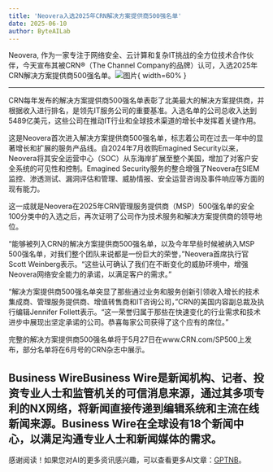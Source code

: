 ```yaml
---
title: 'Neovera入选2025年CRN解决方案提供商500强名单'
date: 2025-06-10
author: ByteAILab
---
```


Neovera, 作为一家专注于网络安全、云计算和复杂IT挑战的全方位技术合作伙伴，今天宣布其被CRN®（The Channel Company的品牌）认可，入选2025年CRN解决方案提供商500强名单。![图片](https://ai-techpark.com/wp-content/uploads/Neovera.jpg){ width=60% }

---


CRN每年发布的解决方案提供商500强名单表彰了北美最大的解决方案提供商，并根据收入进行排名，是领先IT服务公司的重要基准。入选名单的公司总收入达到5489亿美元，这些公司在推动IT行业和全球技术渠道的增长中发挥着关键作用。

这是Neovera首次进入解决方案提供商500强名单，标志着公司在过去一年中的显著增长和扩展的服务产品线。自2024年7月收购Emagined Security以来，Neovera将其安全运营中心（SOC）从东海岸扩展至整个美国，增加了对客户安全系统的可见性和控制。Emagined Security服务的整合增强了Neovera在SIEM监控、渗透测试、漏洞评估和管理、威胁情报、安全运营咨询及事件响应等方面的现有能力。

这一成就是Neovera在2025年CRN管理服务提供商（MSP）500强名单的安全100分类中的入选之后，再次证明了公司作为技术服务和解决方案提供商的领导地位。

“能够被列入CRN的解决方案提供商500强名单，以及今年早些时候被纳入MSP 500强名单，对我们整个团队来说都是一份巨大的荣誉，”Neovera首席执行官Scott Weinberg表示。“这些认可确认了我们在不断变化的威胁环境中，增强Neovera网络安全能力的承诺，以满足客户的需求。”

“解决方案提供商500强名单突显了那些通过业务和服务创新引领收入增长的技术集成商、管理服务提供商、增值转售商和IT咨询公司，”CRN的美国内容副总裁及执行编辑Jennifer Follett表示。“这一荣誉归属于那些在快速变化的行业需求和技术进步中展现出坚定承诺的公司。恭喜每家公司获得了这个应有的席位。”

完整的解决方案提供商500强名单将于5月27日在www.CRN.com/SP500上发布，部分名单将在6月号的CRN杂志中展示。

Business WireBusiness Wire是新闻机构、记者、投资专业人士和监管机关的可信消息来源，通过其多项专利的NX网络，将新闻直接传递到编辑系统和主流在线新闻来源。Business Wire在全球设有18个新闻中心，以满足沟通专业人士和新闻媒体的需求。
---
感谢阅读！如果您对AI的更多资讯感兴趣，可以查看更多AI文章：[GPTNB](https://gptnb.com)。